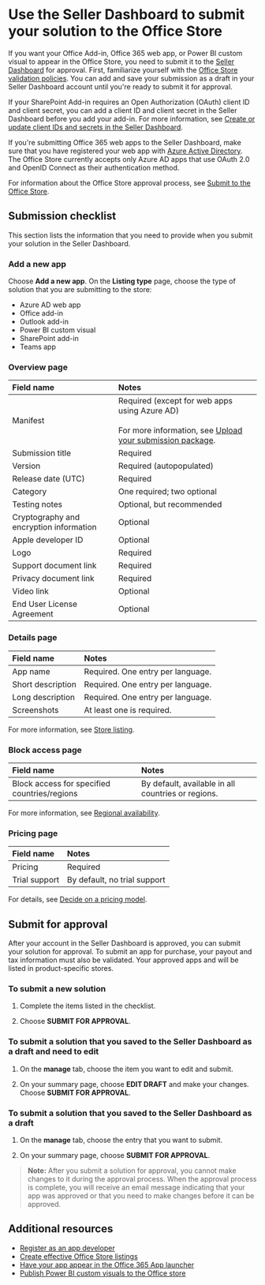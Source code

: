 # Use the Seller Dashboard to submit your solution to the Office Store

If you want your Office Add-in, Office 365 web app, or Power BI custom visual to appear in the Office Store, you need to submit it to the  [Seller Dashboard](http://go.microsoft.com/fwlink/?LinkId=248605) for approval. First,  familiarize yourself with the [Office Store validation policies](validation-policies.md). You can add and save your submission as a draft in your Seller Dashboard account until you're ready to submit it for approval.
 

If your SharePoint Add-in requires an Open Authorization (OAuth) client ID and client secret, you can add a client ID and client secret in the Seller Dashboard before you add your add-in. For more information, see  [Create or update client IDs and secrets in the Seller Dashboard](create-or-update-client-ids-and-secrets.md).
 

If you're submitting Office 365 web apps to the Seller Dashboard, make sure that you have registered your web app with  [Azure Active Directory](https://msdn.microsoft.com/office/office365/HowTo/add-common-consent-manually). The Office Store currently accepts only Azure AD apps that use OAuth 2.0 and OpenID Connect as their authentication method.
 

For information about the Office Store approval process, see  [Submit to the Office Store](submit-to-the-office-store.md).
 

## Submission checklist

This section lists the information that you need to provide when you submit your solution in the Seller Dashboard. 

### Add a new app
Choose **Add a new app**. On the **Listing type** page, choose the type of solution that you are submitting to the store:

- Azure AD web app
- Office add-in
- Outlook add-in
- Power BI custom visual
- SharePoint add-in
- Teams app

### Overview page

|**Field name**|**Notes**|
|:-------------|:-------|
|Manifest|Required (except for web apps using Azure AD)<br/><br/>For more information, see [Upload your submission package](upload-package.md).|
|Submission title|Required|
|Version|Required (autopopulated)|
|Release date (UTC)|Required|
|Category|One required; two optional|
|Testing notes|Optional, but recommended|
|Cryptography and encryption information|Optional|
|Apple developer ID|Optional|
|Logo|Required|
|Support document link|Required|
|Privacy document link|Required|
|Video link|Optional|
|End User License Agreement|Optional|

### Details page

|**Field name**|**Notes**|
|:-------------|:-------|
|App name|Required. One entry per language.|
|Short description|Required. One entry per language.|
|Long description|Required. One entry per language.|
|Screenshots|At least one is required.|

For more information, see [Store listing](office-store-listing).

### Block access page

|**Field name**|**Notes**|
|:-------------|:-------|
|Block access for specified countries/regions|By default, available in all countries or regions.|

For more information, see [Regional availability](office-store-listing#regional-availability).

### Pricing page

|**Field name**|**Notes**|
|:-------------|:-------|
|Pricing|Required|
|Trial support|By default, no trial support|

For details, see [Decide on a pricing model](decide-on-a-pricing-model.md).


## Submit for approval

After your account in the Seller Dashboard is approved, you can submit your solution for approval. To submit an app for purchase, your payout and tax information must also be validated. Your approved apps and will be listed in product-specific stores.

### To submit a new solution


1. Complete the items listed in the checklist.
    
 
2. Choose **SUBMIT FOR APPROVAL**.
    
 

### To submit a solution that you saved to the Seller Dashboard as a draft and need to edit


1. On the **manage** tab, choose the item you want to edit and submit.
    
 
2.  On your summary page, choose **EDIT DRAFT** and make your changes. Choose **SUBMIT FOR APPROVAL**.
    
 

### To submit a solution that you saved to the Seller Dashboard as a draft


1. On the **manage** tab, choose the entry that you want to submit.
    
 
2. On your summary page, choose  **SUBMIT FOR APPROVAL**.
    
 

>**Note:**  After you submit a solution for approval, you cannot make changes to it during the approval process. When the approval process is complete, you will receive an email message indicating that your app was approved or that you need to make changes before it can be approved. 
 


## Additional resources
<a name="bk_addresources"> </a>


-  [Register as an app developer](https://dev.windows.com/en-us/programs/join)
-  [Create effective Office Store listings](create-effective-office-store-listings.md)
-  [Have your app appear in the Office 365 App launcher](https://msdn.microsoft.com/en-us/office/office365/howto/connect-your-app-to-o365-app-launcher)
-  [Publish Power BI custom visuals to the Office store](https://powerbi.microsoft.com/en-us/documentation/powerbi-developer-office-store/)
    
 

